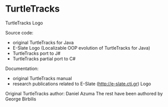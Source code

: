 # TurtleTracks
TurtleTracks Logo

Source code:
- original TurtleTracks for Java
- E-Slate Logo (Localizable OOP evolution of TurtleTracks for Java)
- TurtleTracks port to J#
- TurtleTracks partial port to C#

Documentation:
- original TurtleTracks manual 
- research publications related to E-Slate (http://e-slate.cti.gr) Logo

Original TurtleTracks author: Daniel Azuma
The rest have been authored by George Birbilis
